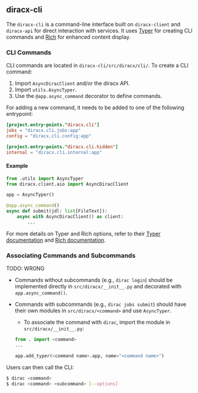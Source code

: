 



## diracx-cli

The `diracx-cli` is a command-line interface built on `diracx-client` and `diracx-api` for direct interaction with services. It uses [Typer](https://typer.tiangolo.com/) for creating CLI commands and [Rich](https://rich.readthedocs.io/) for enhanced content display.

### CLI Commands

CLI commands are located in `diracx-cli/src/diracx/cli/`. To create a CLI command:

1. Import `AsyncDiracClient` and/or the diracx API.
2. Import `utils.AsyncTyper`.
3. Use the `@app.async_command` decorator to define commands.

For adding a new command, it needs to be added to one of the following entrypoint:

```toml
[project.entry-points."diracx.cli"]
jobs = "diracx.cli.jobs:app"
config = "diracx.cli.config:app"

[project.entry-points."diracx.cli.hidden"]
internal = "diracx.cli.internal:app"
```

#### Example

```python
from .utils import AsyncTyper
from diracx.client.aio import AsyncDiracClient

app = AsyncTyper()

@app.async_command()
async def submit(jdl: list[FileText]):
    async with AsyncDiracClient() as client:
        ...
```

For more details on Typer and Rich options, refer to their [Typer documentation](https://typer.tiangolo.com/) and [Rich documentation](https://rich.readthedocs.io/).

### Associating Commands and Subcommands

TODO: WRONG

- Commands without subcommands (e.g., `dirac login`) should be implemented directly in `src/diracx/__init__.py` and decorated with `app.async_command()`.
- Commands with subcommands (e.g., `dirac jobs submit`) should have their own modules in `src/diracx/<command>` and use `AsyncTyper`.
  - To associate the command with `dirac`, import the module in `src/diracx/__init__.py`:

  ```python
  from . import <command>
  ...

  app.add_typer(<command name>.app, name="<command name>")
  ```

Users can then call the CLI:

```sh
$ dirac <command>
$ dirac <command> <subcommand> [--options]
```
